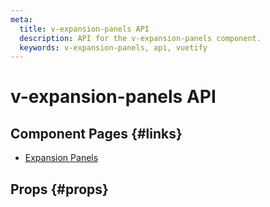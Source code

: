 ```yaml
---
meta:
  title: v-expansion-panels API
  description: API for the v-expansion-panels component.
  keywords: v-expansion-panels, api, vuetify
---
```


# v-expansion-panels API

<entry-ad />

## Component Pages {#links}

- [Expansion Panels](components/expansion-panels)

## Props {#props}

<api-section name="v-expansion-panels" section="props" />

<backmatter />

